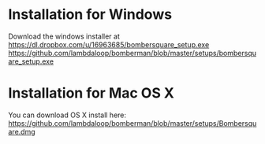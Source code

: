 Installation for Windows
========
Download the windows installer at 
https://dl.dropbox.com/u/16963685/bombersquare_setup.exe
https://github.com/lambdaloop/bomberman/blob/master/setups/bombersquare_setup.exe

Installation for Mac OS X
========
You can download OS X install here:
https://github.com/lambdaloop/bomberman/blob/master/setups/Bombersquare.dmg

